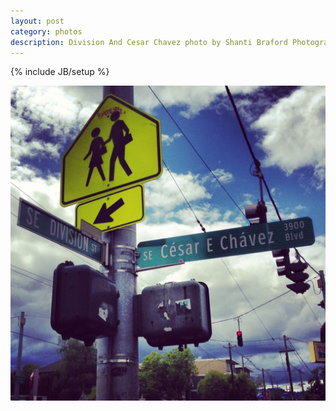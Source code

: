 ```yaml
---
layout: post
category: photos
description: Division And Cesar Chavez photo by Shanti Braford Photography
---
```

{% include JB/setup %}

<a href="/photos/around_town_-_portland,_oregon/division_and_cesar_chavez.jpg" title="Division And Cesar Chavez"><img src="/photos/around_town_-_portland,_oregon/division_and_cesar_chavez.jpg" alt="Division And Cesar Chavez" /></a>

